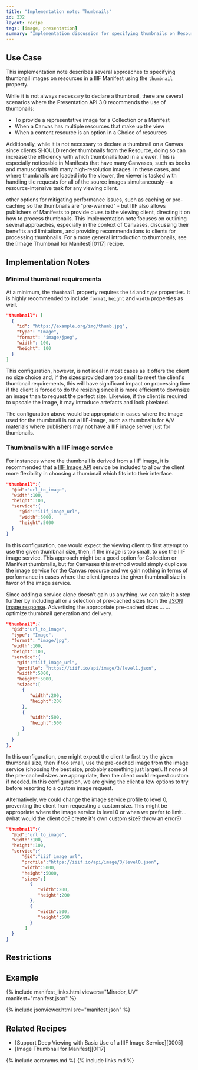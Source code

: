 ```yaml
---
title: "Implementation note: Thumbnails"
id: 232
layout: recipe
tags: [image, presentation]
summary: "Implementation discussion for specifying thumbnails on Resources, such that they can be used by clients to represent the object."
---
```


## Use Case

This implementation note describes several approaches to specifying thumbnail images on resources in a IIIF Manifest using the `thumbnail` property.

While it is not always necessary to declare a thumbnail, there are several scenarios where the Presentation API 3.0 recommends the use of thumbnails:
* To provide a representative image for a Collection or a Manifest
* When a Canvas has multiple resources that make up the view
* When a content resource is an option in a Choice of resources

Additionally, while it is not necessary to declare a thumbnail on a Canvas since clients SHOULD render thumbnails from the Resource, doing so can increase the efficiency with which thumbnails load in a viewer. This is especially noticeable in Manifests that have many Canvases, such as books and manuscripts with many high-resolution images. In these cases, and where thumbnails are loaded into the viewer, the viewer is tasked with handling tile requests for all of the source images simultaneously – a resource-intensive task for any viewing client.

other options for mitigating performance issues, such as caching or pre-caching so the thumbnails are "pre-warmed" - but IIIF also allows publishers of Manifests to provide clues to the viewing client, directing it on how to process thumbnails. This implementation note focuses on outlining several approaches, especially in the context of Canvases, discussing their benefits and limitations, and providing recommendations to clients for processing thumbnails. For a more general introduction to thumbnails, see the [Image Thumbnail for Manifest][0117] recipe.

## Implementation Notes

### Minimal thumbnail requirements

At a minimum, the `thumbnail` property requires the `id` and `type` properties. It is highly recommended to include `format`, `height` and `width` properties as well.

```json
"thumbnail": [
  {
    "id": "https://example.org/img/thumb.jpg",
    "type": "Image",
    "format": "image/jpeg",
    "width": 100,
    "height": 100
  }
]
```
This configuration, however, is not ideal in most cases as it offers the client no size choice and, if the sizes provided are too small to meet the client's thumbnail requirements, this will have significant impact on processing time if the client is forced to do the resizing since it is more efficient to downsize an image than to request the perfect size. Likewise, if the client is required to upscale the image, it may introduce artefacts and look pixelated.

The configuration above would be appropriate in cases where the image used for the thumbnail is not a IIIF-image, such as thumbnails for A/V materials where publishers may not have a IIIF image server just for thumbnails.

### Thumbnails with a IIIF image service

For instances where the thumbnail is derived from a IIIF image, it is recommended that a [IIIF Image API](https://iiif.io/api/image/3.0/) service be included to allow the client more flexibility in choosing a thumbnail which fits into their interface.

```json
"thumbnail":{
  "@id":"url_to_image",
  "width":100,
  "height":100,
  "service":{
     "@id":"iiif_image_url",
     "width":5000,
     "height":5000
  }
}
```

In this configuration, one would expect the viewing client to first attempt to use the given thumbnail size, then, if the image is too small, to use the IIIF image service. This approach might be a good option for Collection or Manifest thumbnails, but for Canvases this method would simply duplicate the image service for the Canvas resource and we gain nothing in terms of performance in cases where the client ignores the given thumbnail size in favor of the image service.

Since adding a service alone doesn't gain us anything, we can take it a step further by including all or a selection of pre-cached sizes from the [JSON image response](https://iiif.io/api/image/3.0/#51-image-information-request). Advertising the appropriate pre-cached sizes ...  ... optimize thumbnail generation and delivery.

```json
"thumbnail":{
  "@id":"url_to_image",
  "type": "Image",
  "format": "image/jpg",
  "width":100,
  "height":100,
  "service":{
    "@id":"iiif_image_url",
    "profile": "https://iiif.io/api/image/3/level1.json",
    "width":5000,
    "height":5000,
    "sizes":[
      {
         "width":200,
         "height":200
      },
      {
         "width":500,
         "height":500
      }
    ]
  }
},
```
In this configuration, one might expect the client to first try the given thumbnail size, then if too small, use the pre-cached image from the image service (choosing the best size, probably something just larger). If none of the pre-cached sizes are appropriate, then the client could request custom if needed. In this configuration, we are giving the client a few options to try before resorting to a custom image request.

Alternatively, we could change the image service profile to level 0, preventing the client from requesting a custom size. This might be appropriate where the image service is level 0 or when we prefer to limit... (what would the client do? create it's own custom size? throw an error?)

```json
"thumbnail":{
  "@id":"url_to_image",
  "width":100,
  "height":100,
  "service":{
      "@id":"iiif_image_url",
      "profile":"https://iiif.io/api/image/3/level0.json",
      "width":5000,
      "height":5000,
      "sizes":[
         {
            "width":200,
            "height":200
         },
         {
            "width":500,
            "height":500
         }
       ]
  }
}
```


## Restrictions

## Example

{% include manifest_links.html viewers="Mirador, UV" manifest="manifest.json" %}

{% include jsonviewer.html src="manifest.json" %}

## Related Recipes

* [Support Deep Viewing with Basic Use of a IIIF Image Service][0005]
* [Image Thumbnail for Manifest][0117]

{% include acronyms.md %}
{% include links.md %}
